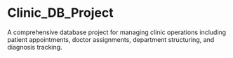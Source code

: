 # Clinic_DB_Project
A comprehensive database project for managing clinic operations including patient appointments, doctor assignments, department structuring, and diagnosis tracking.
